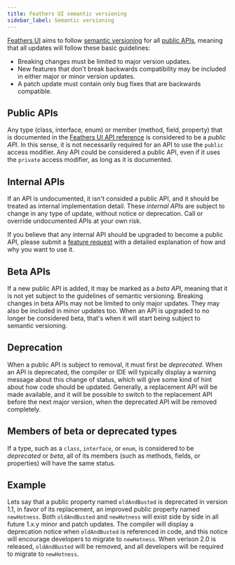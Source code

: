 ```yaml
---
title: Feathers UI semantic versioning
sidebar_label: Semantic versioning
---
```


[Feathers UI](/) aims to follow [semantic versioning](https://semver.org/spec/v2.0.0.html) for all [public APIs](#public-apis), meaning that all updates will follow these basic guidelines:

- Breaking changes must be limited to major version updates.
- New features that don't break backwards compatibility may be included in either major or minor version updates.
- A patch update must contain only bug fixes that are backwards compatible.

## Public APIs

Any type (class, interface, enum) or member (method, field, property) that is documented in the [Feathers UI API reference](https://api.feathersui.com/) is considered to be a _public API_. In this sense, it is not necessarily required for an API to use the `public` access modifier. Any API could be considered a public API, even if it uses the `private` access modifier, as long as it is documented.

## Internal APIs

If an API is undocumented, it isn't consided a public API, and it should be treated as internal implementation detail. These _internal APIs_ are subject to change in any type of update, without notice or deprecation. Call or override undocumented APIs at your own risk.

If you believe that any internal API should be upgraded to become a public API, please submit a [feature request](https://github.com/feathersui/feathersui-openfl/issues/new) with a detailed explanation of how and why you want to use it.

## Beta APIs

If a new public API is added, it may be marked as a _beta API_, meaning that it is not yet subject to the guidelines of semantic versioning. Breaking changes in beta APIs may not be limited to only major updates. They may also be included in minor updates too. When an API is upgraded to no longer be considered beta, that's when it will start being subject to semantic versioning.

## Deprecation

When a public API is subject to removal, it must first be _deprecated_. When an API is deprecated, the compiler or IDE will typically display a warning message about this change of status, which will give some kind of hint about how code should be updated. Generally, a replacement API will be made available, and it will be possible to switch to the replacement API before the next major version, when the deprecated API will be removed completely.

## Members of beta or deprecated types

If a type, such as a `class`, `interface`, or `enum`, is considered to be _deprecated_ or _beta_, all of its members (such as methods, fields, or properties) will have the same status.

## Example

Lets say that a public property named `oldAndBusted` is deprecated in version 1.1, in favor of its replacement, an improved public property named `newHotness`. Both `oldAndBusted` and `newHotness` will exist side by side in all future 1.x.y minor and patch updates. The compiler will display a deprecation notice when `oldAndBusted` is referenced in code, and this notice will encourage developers to migrate to `newHotness`. When verison 2.0 is released, `oldAndBusted` will be removed, and all developers will be required to migrate to `newHotness`.
